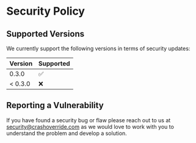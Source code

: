 # Security Policy

## Supported Versions

We currently support the following versions in terms of security updates:

| Version | Supported          |
| ------- | ------------------ |
| 0.3.0   | :white_check_mark: |
| < 0.3.0   | :x:                |

## Reporting a Vulnerability

If you have found a security bug or flaw please reach out to us at 
[security@crashoverride.com](mailto:security@crashoverride.com) as
we would love to work with you to understand the problem and develop
a solution.
